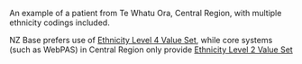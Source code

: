 An example of a patient from Te Whatu Ora, Central Region, with multiple ethnicity codings included.

NZ Base prefers use of [Ethnicity Level 4 Value Set](https://fhir.org.nz/ig/base/ValueSet-ethnicity.html), while core systems (such as WebPAS)
in Central Region only provide [Ethnicity Level 2 Value Set](./ValueSet-nzcr-ethnicity-level-2-value-set.html)